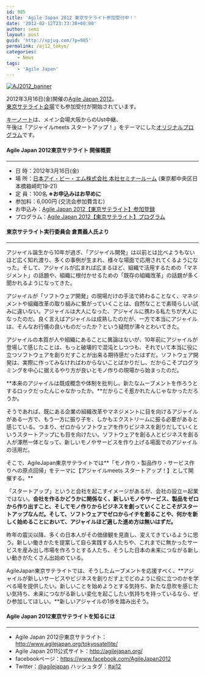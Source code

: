 ```yaml
---
id: 985
title: 'Agile Japan 2012 東京サテライト参加受付中！'
date: '2012-02-12T23:33:38+00:00'
author: semi
layout: post
guid: 'http://xpjug.com/?p=985'
permalink: /aj12_tokyo/
categories:
    - News
tags:
    - 'Agile Japan'
---
```


[![](http://xpjug.com/wp-content/uploads/2012/02/AJ2012_banner.jpg "AJ2012_banner")](http://agilejapan.org/)

2012年3月16日(金)開催の[Agile Japan 2012](http://xpjug.com/aj12/ "Agile Japan 2012 早割受付中！")。  
[東京サテライト会場](http://www.agilejapan.org/tokyosatellite/)でも参加受付が開始されています。

[キーノート](http://www.agilejapan.org/program.html)は、メイン会場大阪からのUst中継、  
午後は「アジャイルmeets スタートアップ！」をテーマにした[オリジナルプログラム](http://www.agilejapan.org/tokyosatellite/program.html)です。

#### Agile Japan 2012東京サテライト 開催概要

---

- 日 時：2012年3月16日(金)
- 場 所：[日本アイ・ビー・エム株式会社 本社セミナールーム](http://www-06.ibm.com/ibm/jp/about/office/map/hq.html) (東京都中央区日本橋箱崎町19-21)
- 定 員：100名 **※お申込みはお早めに**
- 参加料：6,000円 (交流会参加費含む)
- お申込み：[Agile Japan 2012【東京サテライト】参加登録](https://entry.smartseminar.jp/public/application/add/55)
- プログラム：[Agile Japan 2012【東京サテライト】プログラム](http://www.agilejapan.org/tokyosatellite/program.html)

#### 東京サテライト実行委員会 倉貫義人氏より

---

アジャイル誕生から10年が過ぎ、「アジャイル開発」は以前とは比べようもないほど広く知れ渡り、多くの事例が生まれ、様々な場面で応用されてくるようになった。そして、アジャイルが広まれば広まるほど、組織で活用するための「マネジメント」の話題や、組織に根付かせるための「既存の組織改革」の話題が多く聞かれるようになってきた。

アジャイルが「ソフトウェア開発」の現場だけの手法で終わることなく、マネジメントや組織改革の取り組みに繋がっていくことは、自然なことで素晴らしい試みに違いない。アジャイルは大人になった、アジャイルに携わる私たちが大人になったのだ。良く言えばアジャイルは成熟したのだが、一方で本当にアジャイルは、そんなお行儀の良いものだったか？という疑問が沸々とわいてきた。

アジャイルの本質が人や組織にあることに異論はないが、10年前にアジャイルが登場して感じたことは、もっと破壊的で混沌としつつも、それでいて本当に役に立つソフトウェアを創りだすことが出来る期待感だったはずだ。ソフトウェア開発は、実際に作ってみなければわからないことばかりだし、だからこそプログラミングを中心に据えるやり方が良いとモノ作りの現場から始まったのだ。

**本来のアジャイルは既成概念や体制を批判し、新たなムーブメントを作ろうとするロックだったんじゃなかったか。**だからこそ惹かれたんじゃなかっただろうか。

そうであれば、既にある企業の組織改革やマネジメントに目を向けるアジャイルがある一方で、もう一方に振り子を、しかもエクストリームに振る必要があると感じている。つまり、ゼロからソフトウェアを作りビジネスを創りだしていくというスタートアップにも目を向けたい。ソフトウェアを創る人とビジネスを創る人が渾然一体となって、新しいモノやサービスを作り上げる場面でのアジャイルの活用だ。

そこで、AgileJapan東京サテライトでは**「モノ作り・製品作り・サービス作りへの原点回帰」をテーマに【アジャイルmeets スタートアップ！】として開催する。**

「スタートアップ」というと会社を起こすイメージがあるが、会社の設立＝起業ではない。**会社を作るかどうかに関係なく、新しいモノやサービス、製品をゼロから作り出すこと、そしてモノ作りからビジネスを創っていくことこそがスタートアップなんだ。そして、ソフトウェアでゼロからイチを創ることや、何かを新しく始めることにおいて、アジャイルほど適した進め方は無いはずだ。**

昨年の震災以降、多くの日本人がその価値観を見直し、変えてきているように思う。新しい働きかたを提案して自ら実践する人たちや、これまでに無かったサービスを産み出し市場を作ろうとする人たち、そうした日本の未来につながる新しい動きがたくさん出始めている。

AgileJapan東京サテライトでは、そうしたムーブメントを応援すべく、**アジャイルが新しいサービスやビジネスを創りだす上でどのように役に立つのかを学べる場を提供したい。新しいことを始めようとする気持ち、新たな息吹を感じたい気持ち、未来につながる新しい変化を起こしたい気持ちを持っているなら、ぜひ参加してほしい。**新しいアジャイルの1歩を踏み出そう。

#### Agile Japan 2012東京サテライトを知るには

---

- Agile Japan 2012＠東京サテライト：<http://www.agilejapan.org/tokyosatellite/>
- Agile Japan 2011公式サイト：<http://agilejapan.org/>
- facebookページ：<https://www.facebook.com/AgileJapan2012>
- Twitter：[@agilejapan](http://twitter.com/agilejapan) ハッシュタグ：[\#aj12](https://twitter.com/#!/search/%23aj12)